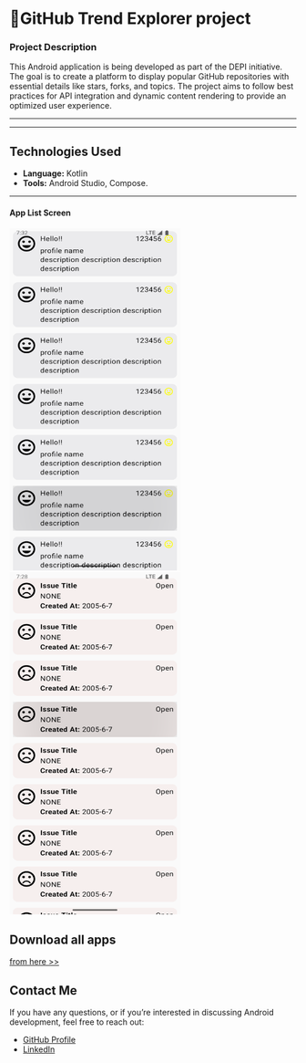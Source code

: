 # 🧐**GitHub Trend Explorer project**  

### **Project Description**  
This Android application is being developed as part of the DEPI initiative. The goal is to create a platform to display popular GitHub repositories with essential details like stars, forks, and topics. The project aims to follow best practices for API integration and dynamic content rendering to provide an optimized user experience.

---

<!-- ### **Features**  
-   
  -    -->


---

## Technologies Used

- **Language:** Kotlin
- **Tools:** Android Studio, Compose.

---
#### App List Screen  
<img src="app/src/main/res/drawable/first_page.png" width="300" height="600" />
<img src="app/src/main/res/drawable/issue_page.png" width="300" height="600" />


## Download all apps
[from here >>](https://drive.google.com/drive/folders/1k4AGk9gOIEfUT1yJBQRK8YOnPiovmFSR)

## Contact Me

If you have any questions, or if you’re interested in discussing Android development, feel free to reach out:

- [GitHub Profile](https://github.com/Abdallah-Alqiran)
- [LinkedIn](https://www.linkedin.com/in/abdallah-alqiran)

